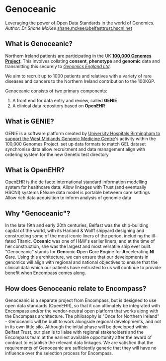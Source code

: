 # Genoceanic
Leveraging the power of Open Data Standards in the world of Genomics.
*Author: Dr Shane McKee* shane.mckee@belfasttrust.hscni.net

## What is Genoceanic?
Northern Ireland patients are participating in the UK [**100,000 Genomes Project**](https://www.genomicsengland.co.uk/). This involves collating **consent**, **phenotype** and **genomic** data and transmitting this securely to [*Genomics England Ltd*](https://www.genomicsengland.co.uk/).

We aim to recruit up to 1000 patients and relatives with a variety of rare diseases and cancers to the Northern Ireland contribution to the 100KGP. 

Genoceanic consists of two primary components:

1. A front end for data entry and review, called **GENIE**
1. A clinical data repository based on **OpenEHR**

## What is GENIE?
GENIE is a software platform created by [University Hospitals Birmingham to support the West Midlands Genomic Medicine Centre](https://www.uhb.nhs.uk/west-midlands-genomic-medicine-centre.htm)'s activity within the 100,000 Genomes Project. 
set up data formats to match GEL dataset
synchronise data
allow recruitment and data management
align with ordering system for the new Genetic test directory

## What is OpenEHR?
[OpenEHR](http://www.openehr.org) is the de facto international standard information modelling system for healthcare data.
Allow linkages with Trust (and eventually HSCNI) systems
ENsure data model is portable betweem care settings
Allow rich data acquisition to inform analysis of genomic data

## Why "Genoceanic"?
In the late 19th and early 20th centuries, Belfast was the ship-building capital of the world, with its Harland & Wolff shipyard designing and constructing some of the most iconic liners of the period, including the ill-fated Titanic. **Oceanic** was one of H&W's earlier liners, and at the time of her construction, she was the largest and most versatile ship ever built. 
"Genoceanic" stands for **Gen**omic **O**pen **C**ore **E**ngine for **A**ccelerating **NI** **C**are. Using this architecture, we can ensure that our developments in genomics will align with regional and national objectives to ensure that the clinical data which our patients have entrusted to us will continue to provide benefit when Encompass comes along.

## How does Genoceanic relate to Encompass?
Genoceanic is a separate project from Encompass, but is designed to use open data standards (OpenEHR), so that it can ultimately be integrated with Encompass and/or the vendor-neutral open platform that works along with the Encompass architecture. The philosophy is "Once for Northern Ireland" - Genoceanic will be built to work alongside regional developments, and not in its own little silo. Although the initial phase will be developed within Belfast Trust, our plan is to liaise with regional stakeholders and the Encompass team at the earliest available opportunity after the award of contract to establish the relevant data linkages. We are satisfied that the requirements of Genoceanic are sufficiently generic that they will have no influence over the selection process for Encompass.
